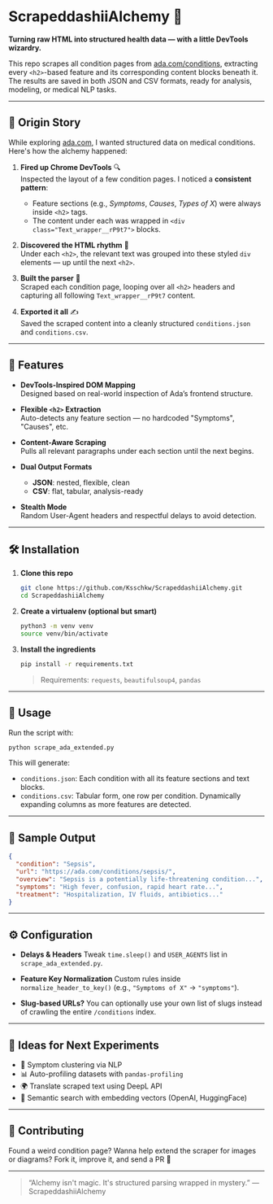 
# ScrapeddashiiAlchemy 🔮

**Turning raw HTML into structured health data — with a little DevTools wizardry.**

This repo scrapes all condition pages from [ada.com/conditions](https://ada.com/conditions), extracting every `<h2>`-based feature and its corresponding content blocks beneath it. The results are saved in both JSON and CSV formats, ready for analysis, modeling, or medical NLP tasks.

---

## 🧠 Origin Story

While exploring [ada.com](https://ada.com), I wanted structured data on medical conditions. Here's how the alchemy happened:

1. **Fired up Chrome DevTools** 🔍  
   Inspected the layout of a few condition pages. I noticed a **consistent pattern**:
   - Feature sections (e.g., *Symptoms*, *Causes*, *Types of X*) were always inside `<h2>` tags.
   - The content under each was wrapped in `<div class="Text_wrapper__rP9t7">` blocks.

2. **Discovered the HTML rhythm** 🎼  
   Under each `<h2>`, the relevant text was grouped into these styled `div` elements — up until the next `<h2>`.

3. **Built the parser** 🧰  
   Scraped each condition page, looping over all `<h2>` headers and capturing all following `Text_wrapper__rP9t7` content.

4. **Exported it all** ✍️  
   Saved the scraped content into a cleanly structured `conditions.json` and `conditions.csv`.

---

## 🚀 Features

- **DevTools-Inspired DOM Mapping**  
  Designed based on real-world inspection of Ada’s frontend structure.

- **Flexible `<h2>` Extraction**  
  Auto-detects any feature section — no hardcoded "Symptoms", "Causes", etc.

- **Content-Aware Scraping**  
  Pulls all relevant paragraphs under each section until the next begins.

- **Dual Output Formats**  
  - **JSON**: nested, flexible, clean
  - **CSV**: flat, tabular, analysis-ready

- **Stealth Mode**  
  Random User-Agent headers and respectful delays to avoid detection.

---

## 🛠️ Installation

1. **Clone this repo**

   ```bash
   git clone https://github.com/Ksschkw/ScrapeddashiiAlchemy.git
   cd ScrapeddashiiAlchemy
    ````

2. **Create a virtualenv (optional but smart)**

   ```bash
   python3 -m venv venv
   source venv/bin/activate
   ```

3. **Install the ingredients**

   ```bash
   pip install -r requirements.txt
   ```

   > Requirements: `requests`, `beautifulsoup4`, `pandas`

---

## 🎯 Usage

Run the script with:

```bash
python scrape_ada_extended.py
```

This will generate:

* `conditions.json`: Each condition with all its feature sections and text blocks.
* `conditions.csv`: Tabular form, one row per condition. Dynamically expanding columns as more features are detected.

---

## 🧬 Sample Output

```json
{
  "condition": "Sepsis",
  "url": "https://ada.com/conditions/sepsis/",
  "overview": "Sepsis is a potentially life-threatening condition...",
  "symptoms": "High fever, confusion, rapid heart rate...",
  "treatment": "Hospitalization, IV fluids, antibiotics..."
}
```

---

## ⚙️ Configuration

* **Delays & Headers**
  Tweak `time.sleep()` and `USER_AGENTS` list in `scrape_ada_extended.py`.

* **Feature Key Normalization**
  Custom rules inside `normalize_header_to_key()` (e.g., `"Symptoms of X"` → `"symptoms"`).

* **Slug-based URLs?**
  You can optionally use your own list of slugs instead of crawling the entire `/conditions` index.

---

## 🧪 Ideas for Next Experiments

* 🧠 Symptom clustering via NLP
* 📊 Auto-profiling datasets with `pandas-profiling`
* 🌍 Translate scraped text using DeepL API
* 🔎 Semantic search with embedding vectors (OpenAI, HuggingFace)

---

## 🤝 Contributing

Found a weird condition page? Wanna help extend the scraper for images or diagrams?
Fork it, improve it, and send a PR 💫

---

> “Alchemy isn't magic. It's structured parsing wrapped in mystery.”
> — ScrapeddashiiAlchemy

